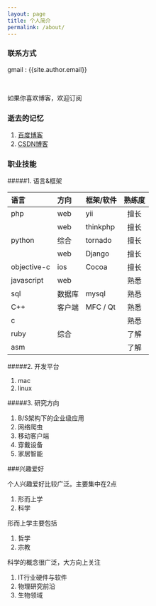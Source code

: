 ```yaml
---
layout: page
title: 个人简介
permalink: /about/
---
```

  
### 联系方式

gmail 	: {{site.author.email}}
<br/>
<a href="{{site.author.github}}" class="am-icon-btn am-icon-github"></a>
<a href="{{site.author.twitter}}" class="am-icon-btn am-icon-twitter"></a>
<a href="{{site.author.facebook}}" class="am-icon-btn am-icon-facebook"></a>
<a href="{{site.author.linkedin}}" class="am-icon-btn am-icon-linkedin"></a>

<br>

如果你喜欢博客，欢迎订阅
<a href="{{site.author.blogrss}}" class="am-icon-btn am-icon-rss"></a>
### 逝去的记忆

1. [百度博客][baidublog]
2. [CSDN博客][csdnblog]

### 职业技能

#####1. 语言&框架


|语言		|方向	|框架/软件	|熟练度	|
|:---------|:-----|:---------|:---------:|
|php		|web	|yii		|擅长 |
|			|web	|thinkphp	|擅长 |
|python 	|综合 	|tornado 	|擅长 |
|			|web	|Django		|擅长 |
|objective-c|ios	|Cocoa		|擅长 |
|javascript	|web	|			|熟悉 |
|sql		|数据库	|mysql		|熟悉 |
|C++		|客户端	|MFC / Qt	|熟悉 |
|c			|		|			|熟悉 |
|ruby	 	|综合 	|		 	|了解 |
|asm		|		|			|了解 |


#####2. 开发平台

1. mac
2. linux

#####3. 研究方向

1. B/S架构下的企业级应用
2. 网络爬虫
3. 移动客户端
4. 穿戴设备
5. 家居智能


###兴趣爱好

个人兴趣爱好比较广泛。主要集中在2点  

1. 形而上学
2. 科学

形而上学主要包括  

1. 哲学
2. 宗教

科学的概念很广泛，大方向上关注  

1. IT行业硬件与软件
2. 物理研究前沿
3. 生物领域



[baidublog]:http://hi.baidu.com/watsy
[csdnblog]:http://blog.csdn.net/watsy